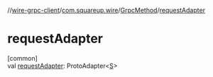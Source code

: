 //[wire-grpc-client](../../../index.md)/[com.squareup.wire](../index.md)/[GrpcMethod](index.md)/[requestAdapter](request-adapter.md)

# requestAdapter

[common]\
val [requestAdapter](request-adapter.md): ProtoAdapter&lt;[S](index.md)&gt;
